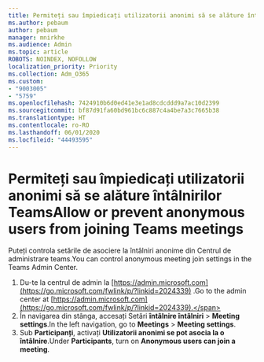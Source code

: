 ```yaml
---
title: Permiteți sau împiedicați utilizatorii anonimi să se alăture întâlnirilor Teams
ms.author: pebaum
author: pebaum
manager: mnirkhe
ms.audience: Admin
ms.topic: article
ROBOTS: NOINDEX, NOFOLLOW
localization_priority: Priority
ms.collection: Adm_O365
ms.custom:
- "9003005"
- "5759"
ms.openlocfilehash: 7424910b6d0ed41e3e1ad8cdcddd9a7ac10d2399
ms.sourcegitcommit: bf87d91fa60bd961bc6c887c4a4be7a3c7665b38
ms.translationtype: HT
ms.contentlocale: ro-RO
ms.lasthandoff: 06/01/2020
ms.locfileid: "44493595"
---
```

# <a name="allow-or-prevent-anonymous-users-from-joining-teams-meetings"></a><span data-ttu-id="fa751-102">Permiteți sau împiedicați utilizatorii anonimi să se alăture întâlnirilor Teams</span><span class="sxs-lookup"><span data-stu-id="fa751-102">Allow or prevent anonymous users from joining Teams meetings</span></span>

<span data-ttu-id="fa751-103">Puteți controla setările de asociere la întâlniri anonime din Centrul de administrare teams.</span><span class="sxs-lookup"><span data-stu-id="fa751-103">You can control anonymous meeting join settings in the Teams Admin Center.</span></span>

1.  <span data-ttu-id="fa751-104">Du-te la centrul de admin la [https://admin.microsoft.com](https://go.microsoft.com/fwlink/p/?linkid=2024339) .</span><span class="sxs-lookup"><span data-stu-id="fa751-104">Go to the admin center at  [https://admin.microsoft.com](https://go.microsoft.com/fwlink/p/?linkid=2024339).</span></span>
2.  <span data-ttu-id="fa751-105">În navigarea din stânga, accesați Setări **întâlnire întâlniri**   >   **Meeting settings**.</span><span class="sxs-lookup"><span data-stu-id="fa751-105">In the left navigation, go to  **Meetings**  >  **Meeting settings**.</span></span>
3.  <span data-ttu-id="fa751-106">Sub **Participanți**, activați **Utilizatorii anonimi se pot asocia la o întâlnire**.</span><span class="sxs-lookup"><span data-stu-id="fa751-106">Under  **Participants**, turn on  **Anonymous users can join a meeting**.</span></span>